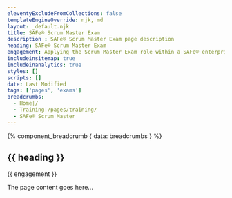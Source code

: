 ```yaml
---
eleventyExcludeFromCollections: false
templateEngineOverride: njk, md
layout: _default.njk
title: SAFe® Scrum Master Exam
description : SAFe® Scrum Master Exam page description
heading: SAFe® Scrum Master Exam
engagement: Applying the Scrum Master Exam role within a SAFe® enterprise
includeinsitemap: true
includeinanalytics: true
styles: []
scripts: []
date: Last Modified
tags: ['pages', 'exams']
breadcrumbs:
  - Home|/
  - Training|/pages/training/
  - SAFe® Scrum Master
---
```

<main class="container">

{% component_breadcrumb { data: breadcrumbs } %}

<div class="default-grid">

<section class="">

# {{ heading }}

<p class="lead">{{ engagement }}</p>

The page content goes here...

</section>

</div>

</main>